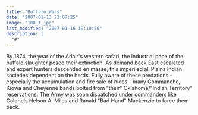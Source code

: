 ```yaml
---
title: "Buffalo Wars"
date: "2007-01-13 23:07:25"
image: "100_t.jpg"
last_modified: "2007-01-16 19:10:56"
description: |
  "#"
---
```


By 1874, the year of the Adair's western safari, the industrial pace of the buffalo slaughter posed their extinction. As demand back East escalated and expert hunters descended en masse, this imperiled all Plains Indian societies dependent on the herds. Fully aware of these predations - especially the accumulation and fire sale of hides - many Commanche, Kiowa and Cheyenne bands bolted from "their" Oklahoma/"Indian Territory" reservations. The Army was soon dispatched under commanders like Colonels Nelson A. Miles and Ranald "Bad Hand" Mackenzie to force them back.

